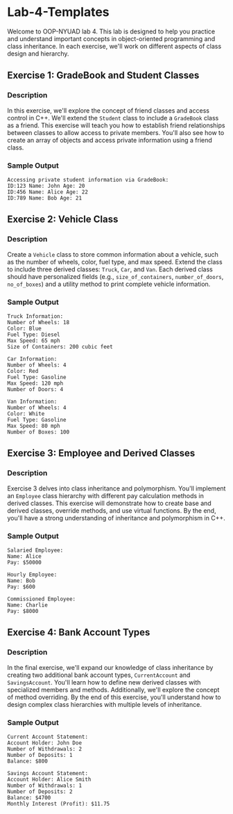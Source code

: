 # Lab-4-Templates

Welcome to OOP-NYUAD lab 4. This lab is designed to help you practice and understand important concepts in object-oriented programming and class inheritance. In each exercise, we'll work on different aspects of class design and hierarchy.

## Exercise 1: GradeBook and Student Classes

### Description
In this exercise, we'll explore the concept of friend classes and access control in C++. We'll extend the `Student` class to include a `GradeBook` class as a friend. This exercise will teach you how to establish friend relationships between classes to allow access to private members. You'll also see how to create an array of objects and access private information using a friend class.

### Sample Output
```
Accessing private student information via GradeBook:
ID:123 Name: John Age: 20
ID:456 Name: Alice Age: 22
ID:789 Name: Bob Age: 21
```

## Exercise 2: Vehicle Class

### Description
Create a `Vehicle` class to store common information about a vehicle, such as the number of wheels, color, fuel type, and max speed. Extend the class to include three derived classes: `Truck`, `Car`, and `Van`. Each derived class should have personalized fields (e.g., `size_of_containers`, `number_of_doors`, `no_of_boxes`) and a utility method to print complete vehicle information.

### Sample Output
```
Truck Information:
Number of Wheels: 18
Color: Blue
Fuel Type: Diesel
Max Speed: 65 mph
Size of Containers: 200 cubic feet

Car Information:
Number of Wheels: 4
Color: Red
Fuel Type: Gasoline
Max Speed: 120 mph
Number of Doors: 4

Van Information:
Number of Wheels: 4
Color: White
Fuel Type: Gasoline
Max Speed: 80 mph
Number of Boxes: 100
```

## Exercise 3: Employee and Derived Classes

### Description
Exercise 3 delves into class inheritance and polymorphism. You'll implement an `Employee` class hierarchy with different pay calculation methods in derived classes. This exercise will demonstrate how to create base and derived classes, override methods, and use virtual functions. By the end, you'll have a strong understanding of inheritance and polymorphism in C++.

### Sample Output
```
Salaried Employee:
Name: Alice
Pay: $50000

Hourly Employee:
Name: Bob
Pay: $600

Commissioned Employee:
Name: Charlie
Pay: $8000
```

## Exercise 4: Bank Account Types

### Description
In the final exercise, we'll expand our knowledge of class inheritance by creating two additional bank account types, `CurrentAccount` and `SavingsAccount`. You'll learn how to define new derived classes with specialized members and methods. Additionally, we'll explore the concept of method overriding. By the end of this exercise, you'll understand how to design complex class hierarchies with multiple levels of inheritance.


### Sample Output
```
Current Account Statement:
Account Holder: John Doe
Number of Withdrawals: 2
Number of Deposits: 1
Balance: $800

Savings Account Statement:
Account Holder: Alice Smith
Number of Withdrawals: 1
Number of Deposits: 2
Balance: $4700
Monthly Interest (Profit): $11.75
